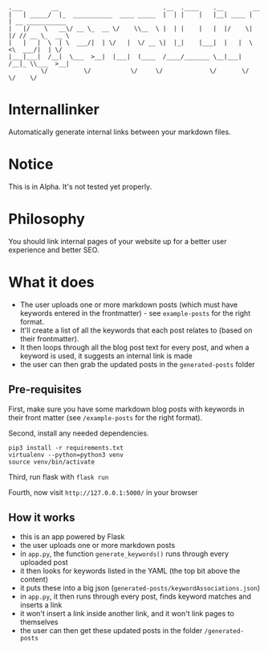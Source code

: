 ```
.___        __                             .__  .____    .__        __                 
|   | _____/  |_  ___________  ____ _____  |  | |    |   |__| ____ |  | __ ___________ 
|   |/    \   __\/ __ \_  __ \/    \\__  \ |  | |    |   |  |/    \|  |/ // __ \_  __ \
|   |   |  \  | \  ___/|  | \/   |  \/ __ \|  |_|    |___|  |   |  \    <\  ___/|  | \/
|___|___|  /__|  \___  >__|  |___|  (____  /____/_______ \__|___|  /__|_ \\___  >__|   
         \/          \/           \/     \/             \/       \/     \/    \/              
```
# Internallinker

Automatically generate internal links between your markdown files.

# Notice

This is in Alpha. It's not tested yet properly.

# Philosophy

You should link internal pages of your website up for a better user experience and better SEO.

# What it does

* The user uploads one or more markdown posts (which must have keywords entered in the frontmatter) - see `example-posts` for the right format.
* It'll create a list of all the keywords that each post relates to (based on their frontmatter).
* It then loops through all the blog post text for every post, and when a keyword is used, it suggests an internal link is made
* the user can then grab the updated posts in the `generated-posts` folder

## Pre-requisites

First, make sure you have some markdown blog posts with keywords in their front matter (see `/example-posts` for the right format).

Second, install any needed dependencies.

```
pip3 install -r requirements.txt
virtualenv --python=python3 venv
source venv/bin/activate
```

Third, run flask with `flask run`

Fourth, now visit `http://127.0.0.1:5000/` in your browser


## How it works

- this is an app powered by Flask
- the user uploads one or more markdown posts
- in `app.py`, the function `generate_keywords()` runs through every uploaded post
- it then looks for keywords listed in the YAML (the top bit above the content)
- it puts these into a big json (`generated-posts/keywordAssociations.json`)
- in `app.py`, it then runs through every post, finds keyword matches and inserts a link
- it won't insert a link inside another link, and it won't link pages to themselves
- the user can then get these updated posts in the folder `/generated-posts`
